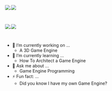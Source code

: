 <a href="https://github.com/anuraghazra/github-readme-stats">
  <img align="center" src="https://github-readme-stats.vercel.app/api?username=jshuk-7&theme=radical&show_icons=true" />
</a>
<a href="https://github.com/anuraghazra/convoychat">
  <img align="center" src="https://github-readme-stats.vercel.app/api/top-langs/?username=jshuk-7&theme=radical&hide=ShaderLab&langs_count=8&layout=compact" />
</a>

&nbsp;

<a href="https://github.com/anuraghazra/github-readme-stats">
  <img align="center" src="https://github-readme-stats.vercel.app/api/pin/?username=jshuk-7&repo=Vortex&theme=radical" />
</a>
<a href="https://github.com/anuraghazra/convoychat">
  <img align="center" src="https://github-readme-stats.vercel.app/api/pin/?username=jshuk-7&repo=Vortex-Web&theme=radical" />
</a>

&nbsp;

- 🔭 I’m currently working on ...
    - A 3D Game Engine
- 🌱 I’m currently learning ...
    - How To Architect a Game Engine
- 💬 Ask me about ...
    - Game Engine Programming
- ⚡ Fun fact: ...
    - Did you know I have my own Game Engine?

